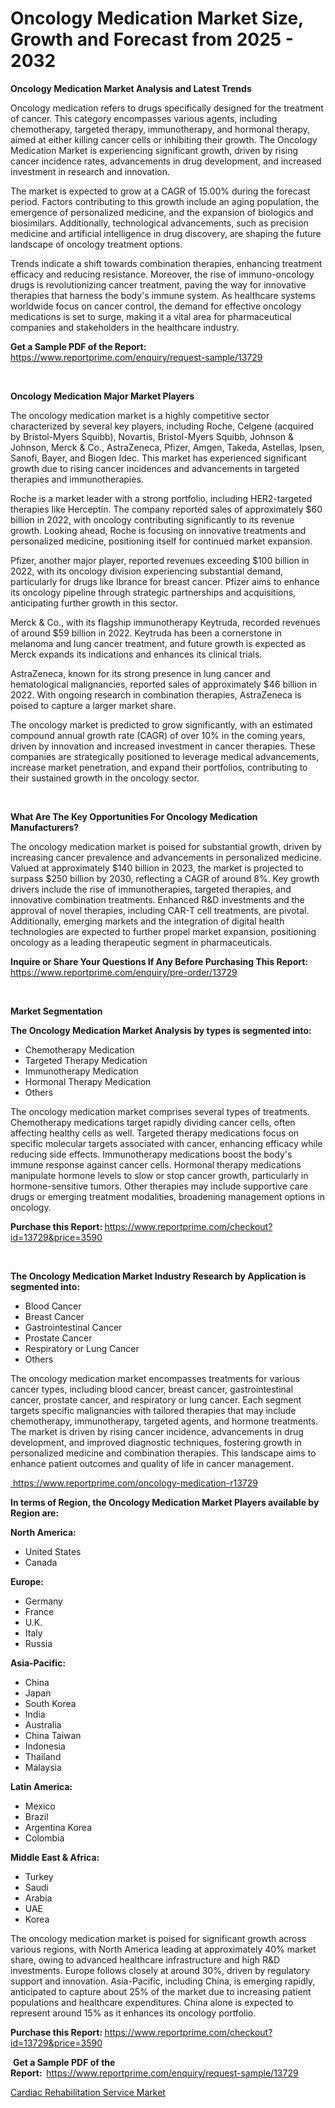 <p><h1>Oncology Medication Market Size, Growth and Forecast from 2025 - 2032</h1></p><p><strong>Oncology Medication Market Analysis and Latest Trends</strong></p>
<p><p>Oncology medication refers to drugs specifically designed for the treatment of cancer. This category encompasses various agents, including chemotherapy, targeted therapy, immunotherapy, and hormonal therapy, aimed at either killing cancer cells or inhibiting their growth. The Oncology Medication Market is experiencing significant growth, driven by rising cancer incidence rates, advancements in drug development, and increased investment in research and innovation.</p><p>The market is expected to grow at a CAGR of 15.00% during the forecast period. Factors contributing to this growth include an aging population, the emergence of personalized medicine, and the expansion of biologics and biosimilars. Additionally, technological advancements, such as precision medicine and artificial intelligence in drug discovery, are shaping the future landscape of oncology treatment options.</p><p>Trends indicate a shift towards combination therapies, enhancing treatment efficacy and reducing resistance. Moreover, the rise of immuno-oncology drugs is revolutionizing cancer treatment, paving the way for innovative therapies that harness the body's immune system. As healthcare systems worldwide focus on cancer control, the demand for effective oncology medications is set to surge, making it a vital area for pharmaceutical companies and stakeholders in the healthcare industry.</p></p>
<p><strong>Get a Sample PDF of the Report:&nbsp;</strong> <a href="https://www.reportprime.com/enquiry/request-sample/13729?utm_campaign=3277&utm_medium=2&utm_source=Github&utm_content=ia&utm_term=20032025&utm_id=oncology-medication">https://www.reportprime.com/enquiry/request-sample/13729</a></p>
<p>&nbsp;</p>
<p><strong>Oncology Medication Major Market Players</strong></p>
<p><p>The oncology medication market is a highly competitive sector characterized by several key players, including Roche, Celgene (acquired by Bristol-Myers Squibb), Novartis, Bristol-Myers Squibb, Johnson & Johnson, Merck & Co., AstraZeneca, Pfizer, Amgen, Takeda, Astellas, Ipsen, Sanofi, Bayer, and Biogen Idec. This market has experienced significant growth due to rising cancer incidences and advancements in targeted therapies and immunotherapies.</p><p>Roche is a market leader with a strong portfolio, including HER2-targeted therapies like Herceptin. The company reported sales of approximately $60 billion in 2022, with oncology contributing significantly to its revenue growth. Looking ahead, Roche is focusing on innovative treatments and personalized medicine, positioning itself for continued market expansion.</p><p>Pfizer, another major player, reported revenues exceeding $100 billion in 2022, with its oncology division experiencing substantial demand, particularly for drugs like Ibrance for breast cancer. Pfizer aims to enhance its oncology pipeline through strategic partnerships and acquisitions, anticipating further growth in this sector.</p><p>Merck & Co., with its flagship immunotherapy Keytruda, recorded revenues of around $59 billion in 2022. Keytruda has been a cornerstone in melanoma and lung cancer treatment, and future growth is expected as Merck expands its indications and enhances its clinical trials.</p><p>AstraZeneca, known for its strong presence in lung cancer and hematological malignancies, reported sales of approximately $46 billion in 2022. With ongoing research in combination therapies, AstraZeneca is poised to capture a larger market share.</p><p>The oncology market is predicted to grow significantly, with an estimated compound annual growth rate (CAGR) of over 10% in the coming years, driven by innovation and increased investment in cancer therapies. These companies are strategically positioned to leverage medical advancements, increase market penetration, and expand their portfolios, contributing to their sustained growth in the oncology sector.</p></p>
<p>&nbsp;</p>
<p><strong>What Are The Key Opportunities For Oncology Medication Manufacturers?</strong></p>
<p><p>The oncology medication market is poised for substantial growth, driven by increasing cancer prevalence and advancements in personalized medicine. Valued at approximately $140 billion in 2023, the market is projected to surpass $250 billion by 2030, reflecting a CAGR of around 8%. Key growth drivers include the rise of immunotherapies, targeted therapies, and innovative combination treatments. Enhanced R&D investments and the approval of novel therapies, including CAR-T cell treatments, are pivotal. Additionally, emerging markets and the integration of digital health technologies are expected to further propel market expansion, positioning oncology as a leading therapeutic segment in pharmaceuticals.</p></p>
<p><strong>Inquire or Share Your Questions If Any Before Purchasing This Report:</strong> <a href="https://www.reportprime.com/enquiry/pre-order/13729?utm_campaign=3277&utm_medium=2&utm_source=Github&utm_content=ia&utm_term=20032025&utm_id=oncology-medication">https://www.reportprime.com/enquiry/pre-order/13729</a></p>
<p>&nbsp;</p>
<p><strong>Market Segmentation</strong></p>
<p><strong>The Oncology Medication Market Analysis by types is segmented into:</strong></p>
<p><ul><li>Chemotherapy Medication</li><li>Targeted Therapy Medication</li><li>Immunotherapy Medication</li><li>Hormonal Therapy Medication</li><li>Others</li></ul></p>
<p><p>The oncology medication market comprises several types of treatments. Chemotherapy medications target rapidly dividing cancer cells, often affecting healthy cells as well. Targeted therapy medications focus on specific molecular targets associated with cancer, enhancing efficacy while reducing side effects. Immunotherapy medications boost the body's immune response against cancer cells. Hormonal therapy medications manipulate hormone levels to slow or stop cancer growth, particularly in hormone-sensitive tumors. Other therapies may include supportive care drugs or emerging treatment modalities, broadening management options in oncology.</p></p>
<p><strong>Purchase this Report:&nbsp;</strong><a href="https://www.reportprime.com/checkout?id=13729&price=3590&utm_campaign=3277&utm_medium=2&utm_source=Github&utm_content=ia&utm_term=20032025&utm_id=oncology-medication">https://www.reportprime.com/checkout?id=13729&price=3590</a></p>
<p>&nbsp;</p>
<p><strong>The Oncology Medication Market Industry Research by Application is segmented into:</strong></p>
<p><ul><li>Blood Cancer</li><li>Breast Cancer</li><li>Gastrointestinal Cancer</li><li>Prostate Cancer</li><li>Respiratory or Lung Cancer</li><li>Others</li></ul></p>
<p><p>The oncology medication market encompasses treatments for various cancer types, including blood cancer, breast cancer, gastrointestinal cancer, prostate cancer, and respiratory or lung cancer. Each segment targets specific malignancies with tailored therapies that may include chemotherapy, immunotherapy, targeted agents, and hormone treatments. The market is driven by rising cancer incidence, advancements in drug development, and improved diagnostic techniques, fostering growth in personalized medicine and combination therapies. This landscape aims to enhance patient outcomes and quality of life in cancer management.</p></p>
<p><a href="https://www.reportprime.com/oncology-medication-r13729?utm_campaign=3277&utm_medium=2&utm_source=Github&utm_content=ia&utm_term=20032025&utm_id=oncology-medication">&nbsp;https://www.reportprime.com/oncology-medication-r13729</a></p>
<p><strong>In terms of Region, the Oncology Medication Market Players available by Region are:</strong></p>
<p>
    <p> <strong> North America: </strong>
        <ul>
            <li>United States</li>
            <li>Canada</li>
        </ul>
        </p> 
    <p> <strong> Europe: </strong>
        <ul>
            <li>Germany</li>
            <li>France</li>
            <li>U.K.</li>
            <li>Italy</li>
            <li>Russia</li>
        </ul>
        </p> 
    <p> <strong> Asia-Pacific: </strong>
        <ul>
            <li>China</li>
            <li>Japan</li>
            <li>South Korea</li>
            <li>India</li>
            <li>Australia</li>
            <li>China Taiwan</li>
            <li>Indonesia</li>
            <li>Thailand</li>
            <li>Malaysia</li>
        </ul>
        </p> 
    <p> <strong> Latin America: </strong>
        <ul>
            <li>Mexico</li>
            <li>Brazil</li>
            <li>Argentina Korea</li>
            <li>Colombia</li>
        </ul>
        </p> 
    <p> <strong> Middle East & Africa: </strong>
        <ul>
            <li>Turkey</li>
            <li>Saudi</li>
            <li>Arabia</li>
            <li>UAE</li>
            <li>Korea</li>
        </ul>
    </p>
    </p>
<p><p>The oncology medication market is poised for significant growth across various regions, with North America leading at approximately 40% market share, owing to advanced healthcare infrastructure and high R&D investments. Europe follows closely at around 30%, driven by regulatory support and innovation. Asia-Pacific, including China, is emerging rapidly, anticipated to capture about 25% of the market due to increasing patient populations and healthcare expenditures. China alone is expected to represent around 15% as it enhances its oncology portfolio.</p></p>
<p><strong>Purchase this Report: </strong><a href="https://www.reportprime.com/checkout?id=13729&price=3590&utm_campaign=3277&utm_medium=2&utm_source=Github&utm_content=ia&utm_term=20032025&utm_id=oncology-medication">https://www.reportprime.com/checkout?id=13729&price=3590</a></p>
<p>&nbsp;<strong>Get a Sample PDF of the Report:&nbsp;&nbsp;</strong><a href="https://www.reportprime.com/enquiry/request-sample/13729?utm_campaign=3277&utm_medium=2&utm_source=Github&utm_content=ia&utm_term=20032025&utm_id=oncology-medication">https://www.reportprime.com/enquiry/request-sample/13729</a></p>
<p><strong></strong></p>
<p><p><a href="https://github.com/amoakuolaopa/Market-Research-Report-List-1/blob/main/cardiac-rehabilitation-service-market.md?utm_campaign=3277&utm_medium=2&utm_source=Github&utm_content=ia&utm_term=20032025&utm_id=oncology-medication">Cardiac Rehabilitation Service Market</a></p></p>